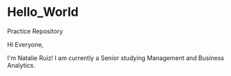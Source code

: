 # Hello_World
Practice Repository

Hi Everyone,

I'm Natalie Ruiz! I am currently a Senior studying Management and Business Analytics. 
